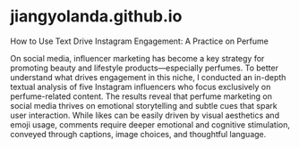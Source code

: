 # jiangyolanda.github.io

How to Use Text Drive Instagram Engagement: A Practice on Perfume

On social media, influencer marketing has become a key strategy for promoting beauty and lifestyle products—especially perfumes. To better understand what drives engagement in this niche, I conducted an in-depth textual analysis of five Instagram influencers who focus exclusively on perfume-related content. The results reveal that perfume marketing on social media thrives on emotional storytelling and subtle cues that spark user interaction. While likes can be easily driven by visual aesthetics and emoji usage, comments require deeper emotional and cognitive stimulation, conveyed through captions, image choices, and thoughtful language.
